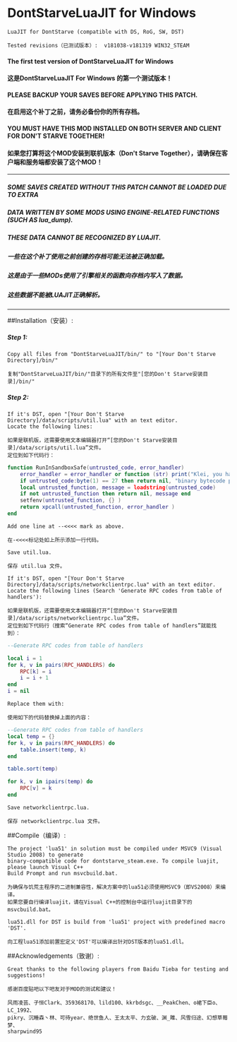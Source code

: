 # DontStarveLuaJIT for Windows
	LuaJIT for DontStarve (compatible with DS, RoG, SW, DST)

	Tested revisions（已测试版本）:  v181038-v181319 WIN32_STEAM

####  The first test version of DontStarveLuaJIT for Windows 

####  这是DontStarveLuaJIT For Windows 的第一个测试版本！

####  PLEASE BACKUP YOUR SAVES BEFORE APPLYING THIS PATCH. 

####  在启用这个补丁之前，请务必备份你的所有存档。

####  YOU MUST HAVE THIS MOD INSTALLED ON BOTH SERVER AND CLIENT FOR DON'T STARVE TOGETHER!

####  如果您打算将这个MOD安装到联机版本（Don't Starve Together），请确保在客户端和服务端都安装了这个MOD！

-----------------------------------------------------

#####  SOME SAVES CREATED WITHOUT THIS PATCH CANNOT BE LOADED DUE TO EXTRA
#####  DATA WRITTEN BY SOME MODS USING ENGINE-RELATED FUNCTIONS (SUCH AS lua_dump).
#####  THESE DATA CANNOT BE RECOGNIZED BY LUAJIT.

#####  一些在这个补丁使用之前创建的存档可能无法被正确加载。
#####  这是由于一些MODs使用了引擎相关的函数向存档内写入了数据。
#####  这些数据不能被LUAJIT正确解析。

-------------------------------------------------------

##Installation（安装）: 

##### Step 1:
	Copy all files from "DontStarveLuaJIT/bin/" to "[Your Don't Starve Directory]/bin/"

	复制"DontStarveLuaJIT/bin/"目录下的所有文件至"[您的Don't Starve安装目录]/bin/"

##### Step 2:
	If it's DST, open "[Your Don't Starve Directory]/data/scripts/util.lua" with an text editor.
	Locate the following lines:

	如果是联机版，还需要使用文本编辑器打开“[您的Don't Starve安装目录]/data/scripts/util.lua”文件。
	定位到如下代码行：	
	

```lua	
function RunInSandboxSafe(untrusted_code, error_handler)
	error_handler = error_handler or function (str) print("Klei, you have missed this line: " .. str) end --<<<<
	if untrusted_code:byte(1) == 27 then return nil, "binary bytecode prohibited" end
	local untrusted_function, message = loadstring(untrusted_code)
	if not untrusted_function then return nil, message end
	setfenv(untrusted_function, {} )
	return xpcall(untrusted_function, error_handler )
end
```
	Add one line at --<<<< mark as above.

	在-<<<<标记处如上所示添加一行代码。
	
	Save util.lua. 

	保存 util.lua 文件。

	If it's DST, open "[Your Don't Starve Directory]/data/scripts/networkclientrpc.lua" with an text editor.
	Locate the following lines (Search 'Generate RPC codes from table of handlers'):

	如果是联机版，还需要使用文本编辑器打开“[您的Don't Starve安装目录]/data/scripts/networkclientrpc.lua”文件。
	定位到如下代码行（搜索“Generate RPC codes from table of handlers”就能找到）：	

```lua
--Generate RPC codes from table of handlers

local i = 1
for k, v in pairs(RPC_HANDLERS) do
    RPC[k] = i
    i = i + 1
end
i = nil
```
	
	Replace them with:

	使用如下的代码替换掉上面的内容：

```lua
--Generate RPC codes from table of handlers
local temp = {}
for k, v in pairs(RPC_HANDLERS) do
    table.insert(temp, k)
end

table.sort(temp)

for k, v in ipairs(temp) do
    RPC[v] = k
end
```
	Save networkclientrpc.lua. 

	保存 networkclientrpc.lua 文件。

##Compile（编译）: 

	The project 'lua51' in solution must be compiled under MSVC9 (Visual Studio 2008) to generate 
	binary-compatible code for dontstarve_steam.exe. To compile luajit, please launch Visual C++ 
	Build Prompt and run msvcbuild.bat.

	为确保与饥荒主程序的二进制兼容性，解决方案中的lua51必须使用MSVC9（即VS2008）来编译。
	如果您要自行编译luajit，请在Visual C++的控制台中运行luajit目录下的msvcbuild.bat。
	
	lua51.dll for DST is build from 'lua51' project with predefined macro 'DST'.
	
	向工程lua51添加前置宏定义'DST'可以编译出针对DST版本的lua51.dll。

##Acknowledgements（致谢）: 

	Great thanks to the following players from Baidu Tieba for testing and suggestions!
	
	感谢百度贴吧以下吧友对于MOD的测试和建议！
	
	风雨凌芸、子恒Clark、359368170、lild100、kkrbdsgc、__PeakChen、o裙下臣o、 LC_1992、
	pikry、沉睡森丶林、可待year、绝世鱼人、王太太平、力玄破、渊_雎、风雪归途、幻想草莓梦、
	sharpwind95
	
